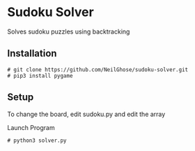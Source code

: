 # Sudoku Solver
Solves sudoku puzzles using backtracking

## Installation
```
# git clone https://github.com/NeilGhose/sudoku-solver.git
# pip3 install pygame
```

## Setup
To change the board, edit sudoku.py and edit the array

Launch Program
```
# python3 solver.py
```
